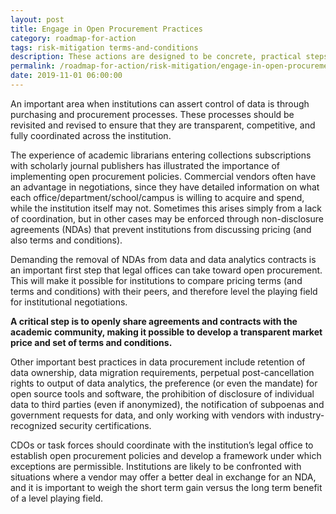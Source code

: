 ```yaml
---
layout: post
title: Engage in Open Procurement Practices
category: roadmap-for-action
tags: risk-mitigation terms-and-conditions
description: These actions are designed to be concrete, practical steps that any institution can begin taking immediately.
permalink: /roadmap-for-action/risk-mitigation/engage-in-open-procurement-practices
date: 2019-11-01 06:00:00
---
```

An important area when institutions can assert control of data is through purchasing and procurement processes. These processes should be revisited and revised to ensure that they are transparent, competitive, and fully coordinated across the institution.

The experience of academic librarians entering collections subscriptions with scholarly journal publishers has illustrated the importance of implementing open procurement policies. Commercial vendors often have an advantage in negotiations, since they have detailed information on what each office/department/school/campus is willing to acquire and spend, while the institution itself may not. Sometimes this arises simply from a lack of coordination, but in other cases may be enforced through non-disclosure agreements (NDAs) that prevent institutions from discussing pricing (and also terms and conditions).

Demanding the removal of NDAs from data and data analytics contracts is an important first step that legal offices can take toward open procurement. This will make it possible for institutions to compare pricing terms (and terms and conditions) with their peers, and therefore level the playing field for institutional negotiations.

**A critical step is to openly share agreements and contracts with the academic community, making it possible to develop a transparent market price and set of terms and conditions.**

Other important best practices in data procurement include retention of data ownership, data migration requirements, perpetual post-cancellation rights to output of data analytics, the preference (or even the mandate) for open source tools and software, the prohibition of disclosure of individual data to third parties (even if anonymized), the notification of subpoenas and government requests for data, and only working with vendors with industry-recognized security certifications.

CDOs or task forces should coordinate with the institution’s legal office to establish open procurement policies and develop a framework under which exceptions are permissible. Institutions are likely to be confronted with situations where a vendor may offer a better deal in exchange for an NDA, and it is important to weigh the short term gain versus the long term benefit of a level playing field.
